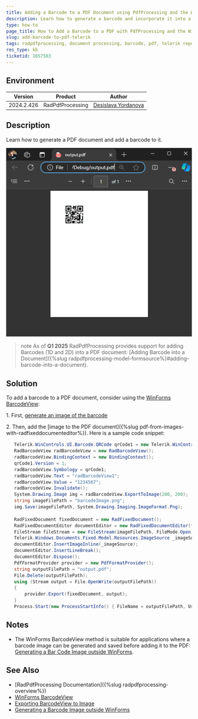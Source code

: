 ```yaml
---
title: Adding a Barcode to a PDF Document using PdfProcessing and the WinForms BarcodeView
description: Learn how to generate a barcode and incorporate it into a PDF document using Telerik products.
type: how-to
page_title: How to Add a Barcode to a PDF with PdfProcessing and the WinForms BarcodeView
slug: add-barcode-to-pdf-telerik
tags: radpdfprocessing, document processing, barcode, pdf, telerik reporting, winforms, barcodeview
res_type: kb
ticketid: 1657503
---
```


## Environment

| Version | Product | Author | 
| --- | --- | ---- | 
| 2024.2.426| RadPdfProcessing |[Desislava Yordanova](https://www.telerik.com/blogs/author/desislava-yordanova)| 

## Description

Learn how to generate a PDF document and add a barcode to it.  

![Pdf with Barcodes](images/pdf-with-barcodes.png)  

>note As of **Q1 2025** RadPdfProcessing provides support for adding Barcodes (1D and 2D) into a PDF document: [Adding Barcode into a Document]({%slug radpdfprocessing-model-formsource%}#adding-barcode-into-a-document).

## Solution

To add a barcode to a PDF document, consider using the [WinForms BarcodeView](https://docs.telerik.com/devtools/winforms/controls/barcodeview/overview): 

1\. First, [generate an image of the barcode](https://docs.telerik.com/devtools/winforms/controls/barcodeview/how-to/export-to-image)

2\. Then, add the [image to the PDF document]({%slug pdf-from-images-with-radfixeddocumenteditor%}). Here is a sample code snippet:

 ```csharp
    Telerik.WinControls.UI.Barcode.QRCode qrCode1 = new Telerik.WinControls.UI.Barcode.QRCode();
    RadBarcodeView radBarcodeView = new RadBarcodeView();
    radBarcodeView.BindingContext = new BindingContext();
    qrCode1.Version = 1;
    radBarcodeView.Symbology = qrCode1;
    radBarcodeView.Text = "radBarcodeView1";
    radBarcodeView.Value = "1234567";
    radBarcodeView.Invalidate();
    System.Drawing.Image img = radBarcodeView.ExportToImage(200, 200);
    string imageFilePath = "barcodeImage.png";
    img.Save(imageFilePath, System.Drawing.Imaging.ImageFormat.Png);

    RadFixedDocument fixedDocument = new RadFixedDocument();     
    RadFixedDocumentEditor documentEditor = new RadFixedDocumentEditor(fixedDocument);
    FileStream fileStream = new FileStream(imageFilePath, FileMode.Open);
    Telerik.Windows.Documents.Fixed.Model.Resources.ImageSource _imageSource = new Telerik.Windows.Documents.Fixed.Model.Resources.ImageSource(fileStream);
    documentEditor.InsertImageInline(_imageSource);
    documentEditor.InsertLineBreak();
    documentEditor.Dispose();
    PdfFormatProvider provider = new PdfFormatProvider();
    string outputFilePath = "output.pdf";
    File.Delete(outputFilePath);
    using (Stream output = File.OpenWrite(outputFilePath))
    {
        provider.Export(fixedDocument, output);
    }
    Process.Start(new ProcessStartInfo() { FileName = outputFilePath, UseShellExecute = true });
  ```

## Notes

- The WinForms BarcodeView method is suitable for applications where a barcode image can be generated and saved before adding it to the PDF: [Generating a Bar Code Image outside WinForms](https://docs.telerik.com/devtools/winforms/knowledge-base/gridview-generating-barcode-image-non-winforms).

## See Also

- [RadPdfProcessing Documentation]({%slug radpdfprocessing-overview%})
- [WinForms BarcodeView](https://docs.telerik.com/devtools/winforms/controls/barcodeview/overview)
- [Exporting BarcodeView to Image](https://docs.telerik.com/devtools/winforms/controls/barcodeview/how-to/export-to-image)
- [Generating a Barcode Image outside WinForms](https://docs.telerik.com/devtools/winforms/knowledge-base/gridview-generating-barcode-image-non-winforms)

